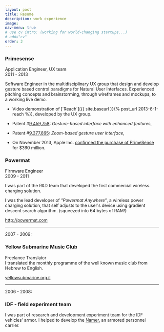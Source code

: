 ```yaml
---
layout: post
title: Resume
description: work experience
image: 
nav-menu: true
# use cv intro: (working for world-changing startups...)
# add="cv"
order: 3
---
```


<h3>Primesense</h3>

<!--
![cv/primesense.jpg](cv/primesense.jpg)
-->

<p>
Application Engineer, UX team<br/>
2011 - 2013</p>

Software Engineer in the multidisciplinary UX group that design and develop gesture based control paradigms for Natural User Interfaces.
Experienced pitching concepts and brainstorming, through wireframes and mockups, to a working live demo.

* Video demonstration of ['Reach']({{ site.baseurl }}{% post_url 2013-6-1-reach %}), developed by the UX group. 

* Patent #[9,459,758](http://patft.uspto.gov/netacgi/nph-Parser?Sect1=PTO2&Sect2=HITOFF&p=1&u=%2Fnetahtml%2FPTO%2Fsearch-bool.html&r=1&f=G&l=50&co1=AND&d=PTXT&s1=weissenstern&OS=weissenstern&RS=weissenstern
): _Gesture-based interface with enhanced features_, 

* Patent #[9,377,865](http://patft.uspto.gov/netacgi/nph-Parser?Sect1=PTO2&Sect2=HITOFF&p=1&u=%2Fnetahtml%2FPTO%2Fsearch-bool.html&r=2&f=G&l=50&co1=AND&d=PTXT&s1=weissenstern&OS=weissenstern&RS=weissenstern): _Zoom-based gesture user interface_, 

* On November 2013, Apple Inc. [confirmed the purchase of PrimeSense](http://www.globes.co.il/en/article-1000896203) for $360 million.


<h3>Powermat</h3>

<!--
![](cv/powermat_logo_sh.jpg)
-->

<p>Firmware Engineer<br />
2009 - 2011</p>

<p>I was part of the R&amp;D team that developed the first commercial wireless charging solution. </p>

<p>I was the lead developer of <em>"Powermat Anywhere"</em>, a wireless power charging solution, that self adjusts to the user's device using gradient descent search algorithm. (squeezed into 64 bytes of RAM!)</p>

<p><a href="http://powermat.com">http://powermat.com</a></p>

<hr />

<p>2007 - 2009: </p>

<h3>Yellow Submarine Music Club</h3>

<!--
![](cv/yellowsublogo.png)
-->

<p>Freelance Translator<br />
I translated the monthly programme of the well known music club from Hebrew to English.</p>

<p><a href="http://yellowsubmarine.org.il/?page_id=370&amp;lang=en">yellowsubmarine.org.il</a></p>

<hr />

<p>2006 - 2008:</p>

<h3>IDF - field experiment team</h3>

<p>I was part of research and development experiment team for the IDF vehicles' armor. I helped to develop the <a href="http://en.wikipedia.org/wiki/Namer">Namer</a>, an armored personnel carrier.</p>


<!--<p>Connect via <a href="http://il.linkedin.com/pub/eran-weissenstern/61/154/936/">linkedin</a></p>-->

